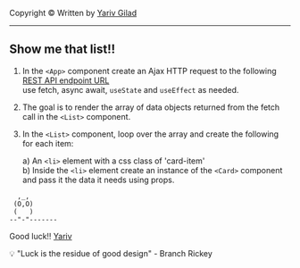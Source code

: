 <!-- prettier-ignore-start -->

Copyright © Written by [Yariv Gilad](https://yarivgilad.com) 
<hr>
   
## Show me that list!!

1. In the `<App>` component create an Ajax HTTP request 
   to the following [REST API endpoint URL](https://api.npoint.io/86690d80ff3d455133f0)    
   use fetch, async await, `useState` and `useEffect` as needed.

2. The goal is to render the array of data objects
   returned from the fetch call in the `<List>` component.

3. In the `<List>` component, loop over the array
   and create the following for each item:

   a) An `<li>` element with a css class of 'card-item'    
   b) Inside the `<li>` element create an instance of the `<Card>` component and pass it the data it needs using props.
```
  ,_,
 (O,O)
 (   )
--"-"-------
```
Good luck!!
[Yariv](https://www.linkedin.com/in/yarivgilad/) 

💡 "Luck is the residue of good design" - Branch Rickey

<!-- prettier-ignore-end -->
